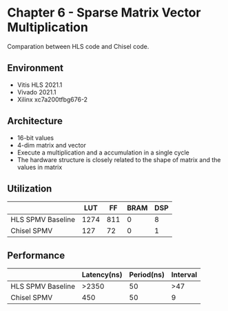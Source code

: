 # Chapter 6 -  Sparse Matrix Vector Multiplication

Comparation between HLS code and Chisel code.



## Environment

- Vitis HLS 2021.1
- Vivado 2021.1
- Xilinx xc7a200tfbg676-2



## Architecture

- 16-bit values
- 4-dim matrix and vector
- Execute a multiplication and a accumulation in a single cycle
- The hardware structure is closely related to the shape of matrix and the values in matrix



## Utilization

|                   | LUT  | FF   | BRAM | DSP  |
| ----------------- | ---- | ---- | ---- | ---- |
| HLS SPMV Baseline | 1274 | 811  | 0    | 8    |
| Chisel SPMV       | 127  | 72   | 0    | 1    |



## Performance

|                   | Latency(ns) | Period(ns) | Interval |
| ----------------- | ----------- | ---------- | -------- |
| HLS SPMV Baseline | >2350       | 50         | >47      |
| Chisel SPMV       | 450         | 50         | 9        |

